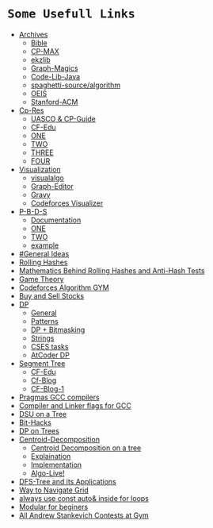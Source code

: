 # ``` Some Usefull Links ```
- [Archives]()
    - [Bible](https://github.com/sarafanshul/Bible)
    - [CP-MAX](https://cp-algorithms.com/)
    - [ekzlib](https://www.algorithm-archive.org/)
    - [Graph-Magics](http://www.graph-magics.com/algorithms.php)	
    - [Code-Lib-Java](http://code-library.herokuapp.com/)
    - [spaghetti-source/algorithm](https://github.com/spaghetti-source/algorithm)
    - [OEIS](https://oeis.org/)
    - [Stanford-ACM](https://github.com/jaehyunp/stanfordacm)
- [Cp-Res]()
    - [UASCO & CP-Guide](https://usaco.guide/)
    - [CF-Edu]()
    - [ONE](https://codeforces.com/blog/entry/57282)
    - [TWO](https://codeforces.com/blog/entry/13529?f0a28=1)
    - [THREE](https://codeforces.com/blog/entry/82283)
    - [FOUR](https://csacademy.com/lessons/)
- [Visualization]()
    - [visualalgo](https://visualgo.net/en)
    - [Graph-Editor](https://csacademy.com/app/graph_editor/)
    - [Gravy](https://gravy.thud.dev/#)
    - [Codeforces Visualizer](https://cfviz.netlify.app/)
- [P-B-D-S]()
    - [Documentation](https://gcc.gnu.org/onlinedocs/libstdc++/manual/policy_data_structures_design.html)
    - [ONE](https://codeforces.com/blog/entry/11080)
    - [TWO](https://codeforces.com/blog/entry/13279)
    - [example](https://opensource.apple.com/source/llvmgcc42/llvmgcc42-2336.9/libstdc++-v3/testsuite/ext/pb_ds/example/)
- [#General Ideas](https://codeforces.com/blog/entry/48417)
- [Rolling Hashes](https://codeforces.com/blog/entry/60445)
- [Mathematics Behind Rolling Hashes and Anti-Hash Tests](https://codeforces.com/blog/entry/60442) 
- [Game Theory](https://codeforces.com/blog/entry/66040)
- [Codeforces Algorithm GYM](https://codeforces.com/blog/entry/16221?f0a28=1)
- [Buy and Sell Stocks](https://leetcode.com/problems/best-time-to-buy-and-sell-stock-with-transaction-fee/discuss/108870/most-consistent-ways-of-dealing-with-the-series-of-stock-problems)
- [DP]()
   - [General](https://codeforces.com/blog/entry/67679)
   - [Patterns](https://leetcode.com/discuss/general-discussion/662866/dp-for-beginners-problems-patterns-sample-solutions)
   - [DP + Bitmasking]( https://codeforces.com/blog/entry/81516)
   - [Strings](https://leetcode.com/discuss/general-discussion/651719/how-to-solve-dp-string-template-and-4-steps-to-be-followed)
   - [CSES tasks](https://codeforces.com/blog/entry/70018)
   - [AtCoder DP ](https://atcoder.jp/contests/dp/tasks)
- [Segment Tree]()
    - [CF-Edu]()
    - [Cf-Blog](https://codeforces.com/blog/entry/18051)
    - [CF-Blog-1](https://codeforces.com/blog/entry/15890)
- [Pragmas GCC compilers](https://codeforces.com/blog/entry/66279?#comment-502778)
- [Compiler and Linker flags for GCC](https://developers.redhat.com/blog/2018/03/21/compiler-and-linker-flags-gcc/)
- [DSU on a Tree](https://codeforces.com/blog/entry/44351)
- [Bit-Hacks](https://graphics.stanford.edu/~seander/bithacks.html)
- [DP on Trees](https://codeforces.com/blog/entry/20935)
- [Centroid-Decomposition]()
    - [Centroid Decomposition on a tree](https://codeforces.com/blog/entry/73707)
    - [Explaination](https://www.youtube.com/watch?v=2izuGA8T8IE)
    - [Implementation](https://codeforces.com/blog/entry/58025)
    - [Algo-Live!](https://www.youtube.com/watch?v=3pk02p1-weU)
- [DFS-Tree and its Applications](https://codeforces.com/blog/entry/68138)
- [Way to Navigate Grid](https://codeforces.com/blog/entry/78827)
- [always use const auto& inside for loops](https://codeforces.com/blog/entry/77847)
- [Modular for beginers](https://codeforces.com/blog/entry/72527)
- [All Andrew Stankevich Contests at Gym](https://codeforces.com/blog/entry/7770)
```
